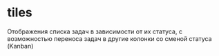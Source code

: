 # tiles

Отображения списка задач в зависимости от их статуса, с возможностью переноса задач в другие колонки со сменой статуса (Kanban)
